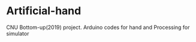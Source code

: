 # Artificial-hand
CNU Bottom-up(2019) project. Arduino codes for hand and  Processing for simulator
